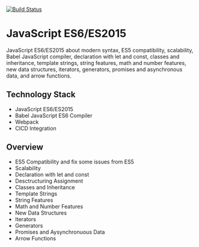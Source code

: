 [![Build Status](https://travis-ci.org/Khachornchit/JavaScript-ES6-ES2015.svg?branch=master)](https://travis-ci.org/Khachornchit/JavaScript-ES6-ES2015)

# JavaScript ES6/ES2015
JavaScript ES6/ES2015 about modern syntax, ES5 compatibility, scalability, Babel JavaScript compiler, declaration with let and const, classes and inheritance, template strings, string features, math and number features, new data structures, iterators, generators, promises and asynchronous data, and arrow functions.

## Technology Stack
* JavaScript ES6/ES2015
* Babel JavaScript ES6 Compiler
* Webpack
* CICD Integration

## Overview
* ES5 Compatibility and fix some issues from ES5
* Scalability
* Declaration with let and const
* Desctructuring Assignment
* Classes and Inheritance
* Template Strings
* String Features
* Math and Number Features
* New Data Structures
* Iterators
* Generators
* Promises and Aysynchronuous Data
* Arrow Functions
